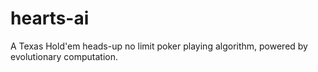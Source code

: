 # hearts-ai
A Texas Hold'em heads-up no limit poker playing algorithm, powered by evolutionary computation.
